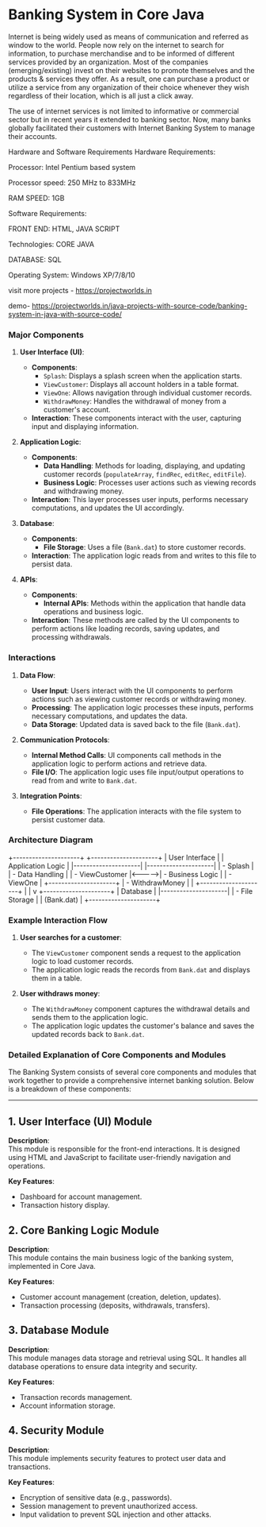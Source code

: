 # Banking System in Core Java

Internet is being widely used as means of communication and referred as window to the world. People now rely on the internet to search for information, to purchase merchandise and to be informed of different services provided by an organization. Most of the companies (emerging/existing) invest on their websites to promote themselves and the products & services they offer.  As a result, one can purchase a product or utilize a service from any organization of their choice whenever they wish regardless of their location, which is all just a click away.

The use of internet services is not limited to informative or commercial sector but in recent years it extended to banking sector. Now, many banks globally facilitated their customers with Internet Banking System to manage their accounts.


Hardware and Software Requirements 
Hardware Requirements: 

Processor: Intel Pentium based system

Processor speed:  250 MHz to 833MHz

RAM SPEED:  1GB 

Software Requirements: 

FRONT END: HTML, JAVA SCRIPT

Technologies: CORE JAVA

DATABASE: SQL

Operating System: Windows XP/7/8/10


visit more projects - https://projectworlds.in

demo- https://projectworlds.in/java-projects-with-source-code/banking-system-in-java-with-source-code/


### Major Components

1. **User Interface (UI)**:
   - **Components**:
     - `Splash`: Displays a splash screen when the application starts.
     - `ViewCustomer`: Displays all account holders in a table format.
     - `ViewOne`: Allows navigation through individual customer records.
     - `WithdrawMoney`: Handles the withdrawal of money from a customer's account.
   - **Interaction**: These components interact with the user, capturing input and displaying information.

2. **Application Logic**:
   - **Components**:
     - **Data Handling**: Methods for loading, displaying, and updating customer records (`populateArray`, `findRec`, `editRec`, `editFile`).
     - **Business Logic**: Processes user actions such as viewing records and withdrawing money.
   - **Interaction**: This layer processes user inputs, performs necessary computations, and updates the UI accordingly.

3. **Database**:
   - **Components**:
     - **File Storage**: Uses a file (`Bank.dat`) to store customer records.
   - **Interaction**: The application logic reads from and writes to this file to persist data.

4. **APIs**:
   - **Components**:
     - **Internal APIs**: Methods within the application that handle data operations and business logic.
   - **Interaction**: These methods are called by the UI components to perform actions like loading records, saving updates, and processing withdrawals.

### Interactions

1. **Data Flow**:
   - **User Input**: Users interact with the UI components to perform actions such as viewing customer records or withdrawing money.
   - **Processing**: The application logic processes these inputs, performs necessary computations, and updates the data.
   - **Data Storage**: Updated data is saved back to the file (`Bank.dat`).

2. **Communication Protocols**:
   - **Internal Method Calls**: UI components call methods in the application logic to perform actions and retrieve data.
   - **File I/O**: The application logic uses file input/output operations to read from and write to `Bank.dat`.

3. **Integration Points**:
   - **File Operations**: The application interacts with the file system to persist customer data.

### Architecture Diagram



+---------------------+       +---------------------+
|      User Interface |       |   Application Logic |
|---------------------|       |---------------------|
| - Splash            |       | - Data Handling     |
| - ViewCustomer      |<----->| - Business Logic    |
| - ViewOne           |       +---------------------+
| - WithdrawMoney     |               |
+---------------------+               |
                                       |
                                       v
                             +---------------------+
                             |      Database       |
                             |---------------------|
                             | - File Storage      |
                             |   (Bank.dat)        |
                             +---------------------+



### Example Interaction Flow

1. **User searches for a customer**:
   - The `ViewCustomer` component sends a request to the application logic to load customer records.
   - The application logic reads the records from `Bank.dat` and displays them in a table.

2. **User withdraws money**:
   - The `WithdrawMoney` component captures the withdrawal details and sends them to the application logic.
   - The application logic updates the customer's balance and saves the updated records back to `Bank.dat`.
  


### Detailed Explanation of Core Components and Modules


The Banking System consists of several core components and modules that work together to provide a comprehensive internet banking solution. Below is a breakdown of these components:


---

## 1. User Interface (UI) Module

**Description**:  
This module is responsible for the front-end interactions. It is designed using HTML and JavaScript to facilitate user-friendly navigation and operations.

**Key Features**:
- Dashboard for account management.
- Transaction history display.



## 2. Core Banking Logic Module

**Description**:  
This module contains the main business logic of the banking system, implemented in Core Java.

**Key Features**:
- Customer account management (creation, deletion, updates).
- Transaction processing (deposits, withdrawals, transfers).



## 3. Database Module

**Description**:  
This module manages data storage and retrieval using SQL. It handles all database operations to ensure data integrity and security.

**Key Features**:
- Transaction records management.
- Account information storage.



## 4. Security Module

**Description**:  
This module implements security features to protect user data and transactions.

**Key Features**:
- Encryption of sensitive data (e.g., passwords).
- Session management to prevent unauthorized access.
- Input validation to prevent SQL injection and other attacks.

